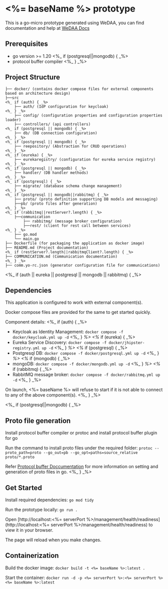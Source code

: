 # <%= baseName %> prototype

This is a go-micro prototype generated using WeDAA, you can find documentation and help at [WeDAA Docs](https://www.wedaa.tech/docs/introduction/what-is-wedaa/)

## Prerequisites

- go version >= 1.20
<%_ if (postgresql||mongodb) { _%>
- protocol buffer compiler
<%_ } _%>

## Project Structure

```
├── docker/ (contains docker compose files for external components based on architecture design)
├──src
<%_ if (auth) { _%>
    ├── auth/ (IdP configuration for keycloak)
<%_ } _%>
    ├── config/ (configuration properties and configuration properties loader)
    ├── controllers/ (api controllers)
<%_ if (postgresql || mongodb) { _%>
    ├── db/ (DB connection configuration)
<%_ } _%>
<%_ if (postgresql || mongodb) { _%>
    ├── reepository/ (Abstraction for CRUD operations)
<%_ } _%>
<%_ if (eureka) { _%>
    ├── eurekaregistry/ (configuration for eureka service registry)
<%_ } _%>
<%_ if (postgresql || mongodb) { _%>
    ├── handler/ (DB handler methods)
<%_ } _%>
<%_ if (postgresql) { _%>
    ├── migrate/ (database schema change management)
<%_ } _%>
<%_ if (postgresql || mongodb||rabbitmq) { _%>
    ├── proto/ (proto definition supporting DB models and messaging)
    ├──pb/ (proto files after generation)
<%_ } _%>
<%_ if (rabbitmq||restServer?.length) { _%>
    ├──communication
        ├── rabbitmq/ (message broker configuration)
        ├──rest/ (client for rest call between services)
<%_ } _%>
    ├── go.mod
    └── main.go
├── Dockerfile (for packaging the application as docker image)
├── README.md (Project documentation)
<%_ if (restServer?.length||rabbitmqClient?.length) { _%>
├── COMMUNICATION.md (Communication documentation)
<%_ } _%>
├── comm.yo-rc.json (generator configuration file for communications)
```

<%_ if (auth || eureka || postgresql || mongodb || rabbitmq) { _%>
## Dependencies

This application is configured to work with external component(s).

Docker compose files are provided for the same to get started quickly.

Component details:
<%_ if (auth) { _%>
- Keycloak as Identity Management: `docker compose -f docker/keycloak.yml up -d`
<%_ } _%>
<%_ if (eureka) { _%>
- Eureka Service Discovery: `docker compose -f docker/jhipster-registry.yml up -d`
<%_ } _%>
<%_ if (postgresql) { _%>
- Postgresql DB: `docker compose -f docker/postgresql.yml up -d`
<%_ } _%>
<%_ if (mongodb) { _%>
- mongoDB: `docker compose -f docker/mongodb.yml up -d`
<%_ } _%>
<%_ if (rabbitmq) { _%>
- RabbitMQ message broker: `docker compose -f docker/rabbitmq.yml up -d`
<%_ } _%>

On launch, <%= baseName %> will refuse to start if it is not able to connect to any of the above component(s).
<%_ } _%>

<%_ if (postgresql||mongodb) { _%>
## Proto file generation

Install protocol buffer compiler or protoc and install protocol buffer plugin for go

Run the command to install proto files under the required folder: `protoc --proto_path=proto --go_out=pb --go_opt=paths=source_relative proto/*.proto` 

Refer [Protocol buffer Doccumentation](https://protobuf.dev/getting-started/gotutorial) for more information on setting and generation of proto files in go.
<%_ } _%>


## Get Started

Install required dependencies: `go mod tidy`

Run the prototype locally: `go run .`

Open [http://localhost:<%= serverPort %>/management/health/readiness](http://localhost:<%= serverPort %>/management/health/readiness) to view it in your browser.

The page will reload when you make changes.

## Containerization

Build the docker image: `docker build -t <%= baseName %>:latest .`

Start the container: `docker run -d -p <%= serverPort %>:<%= serverPort %> <%= baseName %>:latest`
